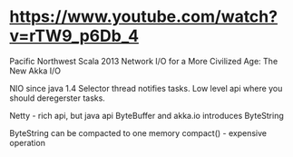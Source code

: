 # https://www.youtube.com/watch?v=rTW9_p6Db_4
Pacific Northwest Scala 2013 Network I/O for a More Civilized Age: The New Akka I/O

NIO since java 1.4
Selector thread notifies tasks. Low level api where you should deregerster tasks.

Netty - rich api, but java api
ByteBuffer and akka.io introduces ByteString

ByteString can be compacted to one memory compact() - expensive operation
